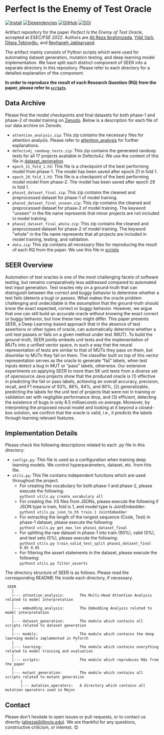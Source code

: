 # Perfect Is the Enemy of Test Oracle

[![Install](https://img.shields.io/badge/install-instructions-blue)](INSTALL.md)
[![Dependencies](https://img.shields.io/badge/install-dependencies-blue)](REQUIREMENTS.md)
[![GitHub](https://img.shields.io/github/license/Intelligent-CAT-Lab/SEER?color=blue)](LICENSE)
[![DOI](https://zenodo.org/badge/DOI/10.5281/zenodo.6970062.svg)](https://doi.org/10.5281/zenodo.6970062)

Artifact repository for the paper _Perfect Is the Enemy of Test Oracle_, accepted at _ESEC/FSE 2022_.
Authors are [Ali Reza Ibrahimzada][ali], [Yiğit Varlı][yigit], [Dilara Tekinoğlu][dilara], and [Reyhaneh Jabbarvand][reyhaneh].

The artifact mainly consists of Python scripts which were used for automating dataset generation, mutation testing, and deep learning model implementation. We have split each distinct component of SEER into a separate directory in this repository. Please refer to each directory for a detailed explanation of the component.

**In order to reproduce the result of each Research Question (RQ) from the paper, please refer to [`scripts`](scripts)**

[ali]: https://alibrahimzada.github.io/
[yigit]: https://github.com/yigitv4rli
[dilara]: https://dtekinoglu.github.io/
[reyhaneh]: https://reyhaneh.cs.illinois.edu/index.htm

## Data Archive
Please find the model checkpoints and final datasets for both phase-1 and phase-2 of model training on [Zenodo](https://doi.org/10.5281/zenodo.6970062). Below is a description for each file of our data archive on Zenodo.
* `attention_analysis.zip`: This zip contains the necessary files for attention analysis. Please refer to [attention_analysis](attention_analysis) for further explanations.
* `defects4j_randoop_tests.zip`: This zip contains the generated randoop tests for all 17 projects available in Defects4J. We use the content of this file in [dataset_generation](dataset_generation)
* `epoch_21_fold_1.h5`: This file is a checkpoint of the best performing model from phase-1. The model has been saved after epoch 21 in fold 1.
* `epoch_29_fold_1.h5`: This file is a checkpoint of the best performing model model from phase-2. The model has been saved after epoch 29 in fold 1.
* `phase1_dataset_final.zip`: This zip contains the cleaned and preprocessed dataset for phase-1 of model training.
* `phase2_dataset_final_unseen.zip`: This zip contains the cleaned and preprocessed dataset for phase-2 of model training. The keyword "unseen" in the file name represents that minor projects are not included in model training.
* `phase2_dataset_final_whole.zip`: This zip contains the cleaned and preprocessed dataset for phase-2 of model training. The keyword "whole" in the file name represents that all projects are included in model training, testing, and validation.
* `data.zip`: This zip contains all necessary files for reproducing the result of each RQ from the paper. We use this file in [scripts](scripts)

## SEER Overview
Automation of test oracles is one of the most challenging facets of software testing, but remains comparatively less addressed compared to automated test input generation. Test oracles rely on a ground-truth that can distinguish between the correct and buggy behavior to determine whether a test fails (detects a bug) or passes. What makes the oracle problem challenging and undecidable is the assumption that the ground-truth should know the exact expected, correct or buggy behavior. However, we argue that one can still build an accurate oracle without knowing the exact correct or buggy behavior, but how these two might differ. This paper presents SEER, a Deep Learning-based approach that in the absence of test assertions or other types of oracle, can automatically determine whether a unit test passes or fails on a given method under test (MUT). To build the ground-truth, SEER jointly embeds unit tests and the implementation of MUTs into a unified vector space, in such a way that the neural representation of tests are similar to that of MUTs they pass on them, but dissimilar to MUTs they fail on them. The classifier built on top of this vector representation serves as the oracle to generate “fail” labels, when test inputs detect a bug in MUT or “pass” labels, otherwise. Our extensive experiments on applying SEER to more than 5K unit tests from a diverse set of opensource Java projects show that the produced oracle is (1) effective in predicting the fail or pass labels, achieving an overall accuracy, precision, recall, and F1 measure of 93%, 86%, 94%, and 90%, (2) generalizable, predicting the labels for the unit test of projects that were not in training or validation set with negligible performance drop, and (3) efficient, detecting the existence of bugs in only 6.5 milliseconds on average. Moreover, by interpreting the proposed neural model and looking at it beyond a closed-box solution, we confirm that the oracle is valid, i.e., it predicts the labels through learning relevant features.

## Implementation Details
Please check the following descriptions related to each .py file in this directory:
* `configs.py`: This file is used as a configuration when training deep learning models. We control hyperparameters, dataset, etc. from this file.
* `utils.py`: This file contains independent functions which are used throughout the project.
  * For creating the vocabulary for both phase-1 and phase-2, please execute the following:  
  `python3 utils.py create_vocabulary all`
  * For creating the .h5 files from JSONs, please execute the following if JSON type is train, fold is 1, and model type is JointEmbedder:  
  `python3 utils.py json_to_h5 train 1 JointEmbedder`
  * For extracting the length of the longest sequence (Code, Test) in phase-1 dataset, please execute the following:  
  `python3 utils.py get_max_len phase1_dataset_final`
  * For splitting the raw dataset in phase-1 into train (90%), valid (5%), and test sets (5%), please execute the following:  
  `python3 utils.py train_valid_test_split phase1_dataset_final 0.05 0.05`
  * For filtering the assert statements in the dataset, please execute the following:  
  `python3 utils.py filter_asserts`

The directory structure of SEER is as follows. Please read the corresponding README file inside each directory, if necessary.

     SEER
       |
       |--- attention_analysis:       The Multi-Head Attention Analysis related to model interpretation
       |
       |--- embedding_analysis:       The Embedding Analysis related to model interpretation
       |
       |--- dataset_generation:       The module which contains all scripts related to dataset generation
       |
       |--- models:                   The module which contains the deep learning models implemented in PyTorch
       |
       |--- learning:                 The module which contains everything related to model training and evaluation
       |
       |--- scripts:                  The module which reproduces RQs from the paper
       |
       |--- mutant_generation:        The module which contains all scripts related to mutant generation
           |
           |--- mutation_operators:   A directory which contains all mutation operators used in Major

## Contact

Please don't hesitate to open issues or pull-requests, or to contact us directly (alirezai@illinois.edu). We are thankful for any questions, constructive criticism, or interest. :blush:
